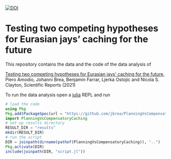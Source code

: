[![DOI](https://zenodo.org/badge/378139647.svg)](https://zenodo.org/badge/latestdoi/378139647)

# Testing two competing hypotheses for Eurasian jays’ caching for the future

This repository contains the data and the code of the data analysis of

[Testing two competing hypotheses for Eurasian jays' caching for the future,](https://www.nature.com/articles/s41598-020-80515-7)
Piero Amodio, Johanni Brea, Benjamin Farrar, Ljerka Ostojic and Nicola S. Clayton, Scientific Reports (2021)

To run the data analysis open a [julia](https://julialang.org) REPL and run
```julia
# load the code
using Pkg
Pkg.add(PackageSpec(url = "https://github.com/jbrea/PlanningVsCompensatoryCaching.jl"))
import PlanningVsCompensatoryCaching
# set-up results directory
RESULT_DIR = "results"
mkdir(RESULT_DIR)
# run the script
DIR = joinpath(dirname(pathof(PlanningVsCompensatoryCaching)), "..")
Pkg.activate(DIR)
include(joinpath(DIR, "script.jl"))
```
